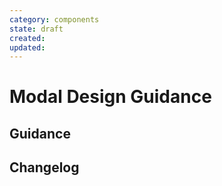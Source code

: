 ```yaml
---
category: components
state: draft
created: 
updated: 
---
```


# Modal Design Guidance

## Guidance

## Changelog
